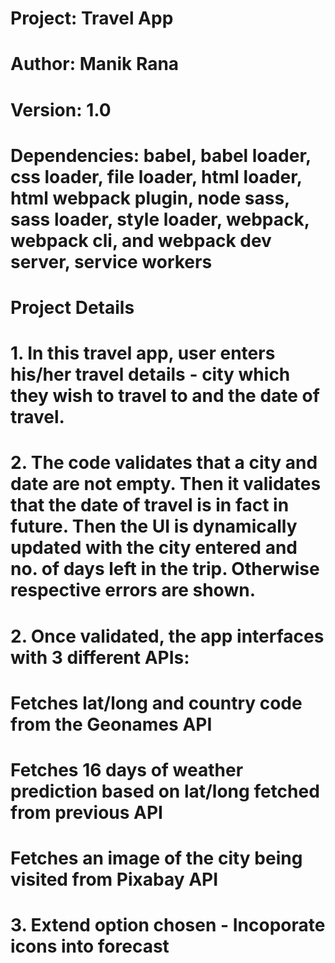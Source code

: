 # Project: Travel App

# Author: Manik Rana

# Version: 1.0

# Dependencies: babel, babel loader, css loader, file loader, html loader, html webpack plugin, node sass, sass loader, style loader, webpack, webpack cli, and webpack dev server, service workers

# Project Details

# 1. In this travel app, user enters his/her travel details - city which they wish to travel to and the date of travel.

# 2. The code validates that a city and date are not empty. Then it validates that the date of travel is in fact in future. Then the UI is dynamically updated with the city entered and no. of days left in the trip. Otherwise respective errors are shown.

# 2. Once validated, the app interfaces with 3 different APIs:

# Fetches lat/long and country code from the Geonames API

# Fetches 16 days of weather prediction based on lat/long fetched from previous API

# Fetches an image of the city being visited from Pixabay API

# 3. Extend option chosen - Incoporate icons into forecast
